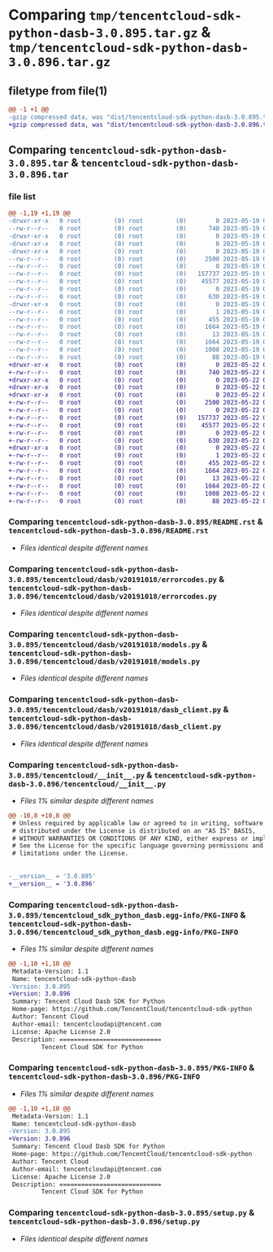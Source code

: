 # Comparing `tmp/tencentcloud-sdk-python-dasb-3.0.895.tar.gz` & `tmp/tencentcloud-sdk-python-dasb-3.0.896.tar.gz`

## filetype from file(1)

```diff
@@ -1 +1 @@
-gzip compressed data, was "dist/tencentcloud-sdk-python-dasb-3.0.895.tar", last modified: Fri May 19 02:48:24 2023, max compression
+gzip compressed data, was "dist/tencentcloud-sdk-python-dasb-3.0.896.tar", last modified: Mon May 22 00:20:32 2023, max compression
```

## Comparing `tencentcloud-sdk-python-dasb-3.0.895.tar` & `tencentcloud-sdk-python-dasb-3.0.896.tar`

### file list

```diff
@@ -1,19 +1,19 @@
-drwxr-xr-x   0 root         (0) root         (0)        0 2023-05-19 02:48:24.000000 tencentcloud-sdk-python-dasb-3.0.895/
--rw-r--r--   0 root         (0) root         (0)      740 2023-05-19 02:48:24.000000 tencentcloud-sdk-python-dasb-3.0.895/README.rst
-drwxr-xr-x   0 root         (0) root         (0)        0 2023-05-19 02:48:24.000000 tencentcloud-sdk-python-dasb-3.0.895/tencentcloud/
-drwxr-xr-x   0 root         (0) root         (0)        0 2023-05-19 02:48:24.000000 tencentcloud-sdk-python-dasb-3.0.895/tencentcloud/dasb/
-drwxr-xr-x   0 root         (0) root         (0)        0 2023-05-19 02:48:24.000000 tencentcloud-sdk-python-dasb-3.0.895/tencentcloud/dasb/v20191018/
--rw-r--r--   0 root         (0) root         (0)     2500 2023-05-19 02:48:24.000000 tencentcloud-sdk-python-dasb-3.0.895/tencentcloud/dasb/v20191018/errorcodes.py
--rw-r--r--   0 root         (0) root         (0)        0 2023-05-19 02:48:24.000000 tencentcloud-sdk-python-dasb-3.0.895/tencentcloud/dasb/v20191018/__init__.py
--rw-r--r--   0 root         (0) root         (0)   157737 2023-05-19 02:48:24.000000 tencentcloud-sdk-python-dasb-3.0.895/tencentcloud/dasb/v20191018/models.py
--rw-r--r--   0 root         (0) root         (0)    45577 2023-05-19 02:48:24.000000 tencentcloud-sdk-python-dasb-3.0.895/tencentcloud/dasb/v20191018/dasb_client.py
--rw-r--r--   0 root         (0) root         (0)        0 2023-05-19 02:48:24.000000 tencentcloud-sdk-python-dasb-3.0.895/tencentcloud/dasb/__init__.py
--rw-r--r--   0 root         (0) root         (0)      630 2023-05-19 02:48:24.000000 tencentcloud-sdk-python-dasb-3.0.895/tencentcloud/__init__.py
-drwxr-xr-x   0 root         (0) root         (0)        0 2023-05-19 02:48:24.000000 tencentcloud-sdk-python-dasb-3.0.895/tencentcloud_sdk_python_dasb.egg-info/
--rw-r--r--   0 root         (0) root         (0)        1 2023-05-19 02:48:24.000000 tencentcloud-sdk-python-dasb-3.0.895/tencentcloud_sdk_python_dasb.egg-info/dependency_links.txt
--rw-r--r--   0 root         (0) root         (0)      455 2023-05-19 02:48:24.000000 tencentcloud-sdk-python-dasb-3.0.895/tencentcloud_sdk_python_dasb.egg-info/SOURCES.txt
--rw-r--r--   0 root         (0) root         (0)     1664 2023-05-19 02:48:24.000000 tencentcloud-sdk-python-dasb-3.0.895/tencentcloud_sdk_python_dasb.egg-info/PKG-INFO
--rw-r--r--   0 root         (0) root         (0)       13 2023-05-19 02:48:24.000000 tencentcloud-sdk-python-dasb-3.0.895/tencentcloud_sdk_python_dasb.egg-info/top_level.txt
--rw-r--r--   0 root         (0) root         (0)     1664 2023-05-19 02:48:24.000000 tencentcloud-sdk-python-dasb-3.0.895/PKG-INFO
--rw-r--r--   0 root         (0) root         (0)     1008 2023-05-19 02:48:24.000000 tencentcloud-sdk-python-dasb-3.0.895/setup.py
--rw-r--r--   0 root         (0) root         (0)       88 2023-05-19 02:48:24.000000 tencentcloud-sdk-python-dasb-3.0.895/setup.cfg
+drwxr-xr-x   0 root         (0) root         (0)        0 2023-05-22 00:20:32.000000 tencentcloud-sdk-python-dasb-3.0.896/
+-rw-r--r--   0 root         (0) root         (0)      740 2023-05-22 00:20:32.000000 tencentcloud-sdk-python-dasb-3.0.896/README.rst
+drwxr-xr-x   0 root         (0) root         (0)        0 2023-05-22 00:20:32.000000 tencentcloud-sdk-python-dasb-3.0.896/tencentcloud/
+drwxr-xr-x   0 root         (0) root         (0)        0 2023-05-22 00:20:32.000000 tencentcloud-sdk-python-dasb-3.0.896/tencentcloud/dasb/
+drwxr-xr-x   0 root         (0) root         (0)        0 2023-05-22 00:20:32.000000 tencentcloud-sdk-python-dasb-3.0.896/tencentcloud/dasb/v20191018/
+-rw-r--r--   0 root         (0) root         (0)     2500 2023-05-22 00:20:32.000000 tencentcloud-sdk-python-dasb-3.0.896/tencentcloud/dasb/v20191018/errorcodes.py
+-rw-r--r--   0 root         (0) root         (0)        0 2023-05-22 00:20:32.000000 tencentcloud-sdk-python-dasb-3.0.896/tencentcloud/dasb/v20191018/__init__.py
+-rw-r--r--   0 root         (0) root         (0)   157737 2023-05-22 00:20:32.000000 tencentcloud-sdk-python-dasb-3.0.896/tencentcloud/dasb/v20191018/models.py
+-rw-r--r--   0 root         (0) root         (0)    45577 2023-05-22 00:20:32.000000 tencentcloud-sdk-python-dasb-3.0.896/tencentcloud/dasb/v20191018/dasb_client.py
+-rw-r--r--   0 root         (0) root         (0)        0 2023-05-22 00:20:32.000000 tencentcloud-sdk-python-dasb-3.0.896/tencentcloud/dasb/__init__.py
+-rw-r--r--   0 root         (0) root         (0)      630 2023-05-22 00:20:32.000000 tencentcloud-sdk-python-dasb-3.0.896/tencentcloud/__init__.py
+drwxr-xr-x   0 root         (0) root         (0)        0 2023-05-22 00:20:32.000000 tencentcloud-sdk-python-dasb-3.0.896/tencentcloud_sdk_python_dasb.egg-info/
+-rw-r--r--   0 root         (0) root         (0)        1 2023-05-22 00:20:32.000000 tencentcloud-sdk-python-dasb-3.0.896/tencentcloud_sdk_python_dasb.egg-info/dependency_links.txt
+-rw-r--r--   0 root         (0) root         (0)      455 2023-05-22 00:20:32.000000 tencentcloud-sdk-python-dasb-3.0.896/tencentcloud_sdk_python_dasb.egg-info/SOURCES.txt
+-rw-r--r--   0 root         (0) root         (0)     1664 2023-05-22 00:20:32.000000 tencentcloud-sdk-python-dasb-3.0.896/tencentcloud_sdk_python_dasb.egg-info/PKG-INFO
+-rw-r--r--   0 root         (0) root         (0)       13 2023-05-22 00:20:32.000000 tencentcloud-sdk-python-dasb-3.0.896/tencentcloud_sdk_python_dasb.egg-info/top_level.txt
+-rw-r--r--   0 root         (0) root         (0)     1664 2023-05-22 00:20:32.000000 tencentcloud-sdk-python-dasb-3.0.896/PKG-INFO
+-rw-r--r--   0 root         (0) root         (0)     1008 2023-05-22 00:20:32.000000 tencentcloud-sdk-python-dasb-3.0.896/setup.py
+-rw-r--r--   0 root         (0) root         (0)       88 2023-05-22 00:20:32.000000 tencentcloud-sdk-python-dasb-3.0.896/setup.cfg
```

### Comparing `tencentcloud-sdk-python-dasb-3.0.895/README.rst` & `tencentcloud-sdk-python-dasb-3.0.896/README.rst`

 * *Files identical despite different names*

### Comparing `tencentcloud-sdk-python-dasb-3.0.895/tencentcloud/dasb/v20191018/errorcodes.py` & `tencentcloud-sdk-python-dasb-3.0.896/tencentcloud/dasb/v20191018/errorcodes.py`

 * *Files identical despite different names*

### Comparing `tencentcloud-sdk-python-dasb-3.0.895/tencentcloud/dasb/v20191018/models.py` & `tencentcloud-sdk-python-dasb-3.0.896/tencentcloud/dasb/v20191018/models.py`

 * *Files identical despite different names*

### Comparing `tencentcloud-sdk-python-dasb-3.0.895/tencentcloud/dasb/v20191018/dasb_client.py` & `tencentcloud-sdk-python-dasb-3.0.896/tencentcloud/dasb/v20191018/dasb_client.py`

 * *Files identical despite different names*

### Comparing `tencentcloud-sdk-python-dasb-3.0.895/tencentcloud/__init__.py` & `tencentcloud-sdk-python-dasb-3.0.896/tencentcloud/__init__.py`

 * *Files 1% similar despite different names*

```diff
@@ -10,8 +10,8 @@
 # Unless required by applicable law or agreed to in writing, software
 # distributed under the License is distributed on an "AS IS" BASIS,
 # WITHOUT WARRANTIES OR CONDITIONS OF ANY KIND, either express or implied.
 # See the License for the specific language governing permissions and
 # limitations under the License.
 
 
-__version__ = '3.0.895'
+__version__ = '3.0.896'
```

### Comparing `tencentcloud-sdk-python-dasb-3.0.895/tencentcloud_sdk_python_dasb.egg-info/PKG-INFO` & `tencentcloud-sdk-python-dasb-3.0.896/tencentcloud_sdk_python_dasb.egg-info/PKG-INFO`

 * *Files 1% similar despite different names*

```diff
@@ -1,10 +1,10 @@
 Metadata-Version: 1.1
 Name: tencentcloud-sdk-python-dasb
-Version: 3.0.895
+Version: 3.0.896
 Summary: Tencent Cloud Dasb SDK for Python
 Home-page: https://github.com/TencentCloud/tencentcloud-sdk-python
 Author: Tencent Cloud
 Author-email: tencentcloudapi@tencent.com
 License: Apache License 2.0
 Description: ============================
         Tencent Cloud SDK for Python
```

### Comparing `tencentcloud-sdk-python-dasb-3.0.895/PKG-INFO` & `tencentcloud-sdk-python-dasb-3.0.896/PKG-INFO`

 * *Files 1% similar despite different names*

```diff
@@ -1,10 +1,10 @@
 Metadata-Version: 1.1
 Name: tencentcloud-sdk-python-dasb
-Version: 3.0.895
+Version: 3.0.896
 Summary: Tencent Cloud Dasb SDK for Python
 Home-page: https://github.com/TencentCloud/tencentcloud-sdk-python
 Author: Tencent Cloud
 Author-email: tencentcloudapi@tencent.com
 License: Apache License 2.0
 Description: ============================
         Tencent Cloud SDK for Python
```

### Comparing `tencentcloud-sdk-python-dasb-3.0.895/setup.py` & `tencentcloud-sdk-python-dasb-3.0.896/setup.py`

 * *Files identical despite different names*

